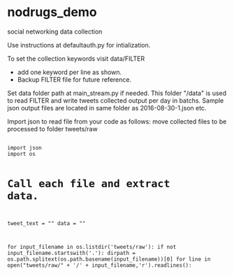 # nodrugs_demo
social networking data collection 

Use instructions at defaultauth.py for intialization.

To set the collection keywords visit data/FILTER
- add one keyword per line as shown.
- Backup FILTER file for future reference.

Set data folder path at main_stream.py if needed.
This folder "/data" is used to read FILTER and write tweets collected output per day in batchs.
Sample json output files are located in same folder as 2016-08-30-1.json etc.

Import json to read file from your code as follows:
move collected files to be processed to folder tweets/raw


<code>
import json
import os

# Call each file and extract data.
tweet_text = ""
data = ""

for input_filename in os.listdir('tweets/raw'):
  if not input_filename.startswith('.'):
    dirpath = os.path.splitext(os.path.basename(input_filename))[0]
    for line in open("tweets/raw/" + '/' + input_filename,'r').readlines():
</code>
